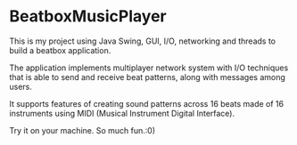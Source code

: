 # BeatboxMusicPlayer

This is my project using Java Swing, GUI, I/O, networking and threads to build a beatbox application. 

The application implements multiplayer network system with I/O techniques that is able to send and receive beat patterns, along with messages among users. 

It supports features of creating sound patterns across 16 beats made of 16 instruments using MIDI (Musical Instrument Digital Interface). 

Try it on your machine. So much fun.:0)

